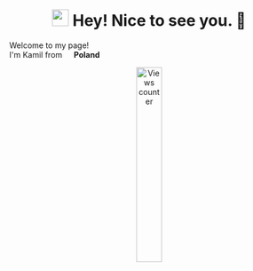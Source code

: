 <h1 align="center"><img src="https://emojis.slackmojis.com/emojis/images/1531849430/4246/blob-sunglasses.gif?1531849430" width="30"/> Hey! Nice to see you. 👋</h1>


<p>Welcome to my page! </br> I'm Kamil from <img src="https://cdn-icons-png.flaticon.com/512/323/323338.png" width="13"/> <b>Poland</b></p>
<!-- <h2>Things I code with</h2>
 <p align="center"> 
  <img alt="Symfony" src="https://img.shields.io/badge/Symfony-000000.svg?style=for-the-badge&logo=Symfony&logoColor=white" />
  <img alt="Laravel" src="https://img.shields.io/badge/Laravel-FF2D20.svg?style=for-the-badge&logo=Laravel&logoColor=white" />
  <img alt="Vue.js" src="https://img.shields.io/badge/Vue.js-4FC08D.svg?style=for-the-badge&logo=vuedotjs&logoColor=white" />
  <img alt="TypeScript" src="https://img.shields.io/badge/TypeScript-3178C6.svg?style=for-the-badge&logo=TypeScript&logoColor=white" />
  <img alt="GraphQL" src="https://img.shields.io/badge/GraphQL-E10098.svg?style=for-the-badge&logo=GraphQL&logoColor=white" />
  <img alt="Nodejs" src="https://img.shields.io/badge/Node.js-5FA04E.svg?style=for-the-badge&logo=nodedotjs&logoColor=white" />
  <img alt="Sass" src="https://img.shields.io/badge/Sass-CC6699.svg?style=for-the-badge&logo=Sass&logoColor=white" />
  <img alt="html5" src="https://img.shields.io/badge/HTML5-E34F26.svg?style=for-the-badge&logo=HTML5&logoColor=white" />
</p>
<p align="center">
  <img alt="Docker" src="https://img.shields.io/badge/Docker-2496ED.svg?style=for-the-badge&logo=Docker&logoColor=white" />
  <img alt="CircleCI" src="https://img.shields.io/badge/CircleCI-343434.svg?style=for-the-badge&logo=CircleCI&logoColor=white" />
  <img alt="git" src="https://img.shields.io/badge/Git-F05032.svg?style=for-the-badge&logo=Git&logoColor=white" />
  <img alt="Styled Components" src="https://img.shields.io/badge/styledcomponents-DB7093.svg?style=for-the-badge&logo=styled-components&logoColor=white" />
  <img alt="npm" src="https://img.shields.io/badge/npm-CB3837.svg?style=for-the-badge&logo=npm&logoColor=white" />
  <img alt="github actions" src="https://img.shields.io/badge/GitHub%20Actions-2088FF.svg?style=for-the-badge&logo=GitHub-Actions&logoColor=white" />
  <img alt="Brave browser" src="https://img.shields.io/badge/Brave-FB542B.svg?style=for-the-badge&logo=Brave&logoColor=white" />
</p> -->
<div align="center" display="block"><img alt="Views counter" style="width:30%" src="https://komarev.com/ghpvc/?username=Wojdylokamil&color=green&style=plastic"></div>
<p></p>
